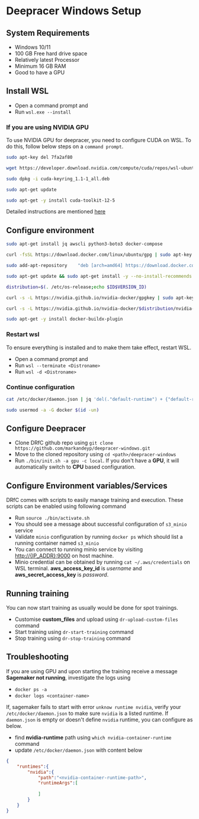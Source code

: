 # Deepracer Windows Setup

## System Requirements

- Windows 10/11
- 100 GB Free hard drive space
- Relatively latest Processor
- Minimum 16 GB RAM
- Good to have a GPU

## Install WSL

- Open a command prompt and 
- Run `wsl.exe --install`

### If you are using NVIDIA GPU

To use NVIDIA GPU for deepracer, you need to configure CUDA on WSL. To do this, follow below steps on a `command prompt`.

```bash
sudo apt-key del 7fa2af80

wget https://developer.download.nvidia.com/compute/cuda/repos/wsl-ubuntu/x86_64/cuda-keyring_1.1-1_all.deb

sudo dpkg -i cuda-keyring_1.1-1_all.deb

sudo apt-get update

sudo apt-get -y install cuda-toolkit-12-5
```

Detailed instructions are mentioned [here](https://docs.nvidia.com/cuda/wsl-user-guide/index.html)

## Configure environment

```bash
sudo apt-get install jq awscli python3-boto3 docker-compose

curl -fsSL https://download.docker.com/linux/ubuntu/gpg | sudo apt-key add -

sudo add-apt-repository    "deb [arch=amd64] https://download.docker.com/linux/ubuntu $(lsb_release -cs) stable"

sudo apt-get update && sudo apt-get install -y --no-install-recommends docker-ce docker-ce-cli containerd.io

distribution=$(. /etc/os-release;echo $ID$VERSION_ID)

curl -s -L https://nvidia.github.io/nvidia-docker/gpgkey | sudo apt-key add -

curl -s -L https://nvidia.github.io/nvidia-docker/$distribution/nvidia-docker.list | sudo tee /etc/apt/sources.list.d/nvidia-docker.list

sudo apt-get -y install docker-buildx-plugin
```

### Restart wsl

To ensure everything is installed and to make them take effect, restart WSL.

- Open a command prompt and
- Run `wsl --terminate <Distroname>`
- Run `wsl -d <Distroname>`

### Continue configuration

```bash
cat /etc/docker/daemon.json | jq 'del(."default-runtime") + {"default-runtime": "nvidia"}' | sudo tee /etc/docker/daemon.json

sudo usermod -a -G docker $(id -un)
```

## Configure Deepracer

- Clone DRfC github  repo using `git clone https://github.com/markandeyp/deepracer-windows.git`
- Move to the cloned repository using `cd <path>/deepracer-windows`
- Run `./bin/init.sh -a gpu -c local`. If you don't have a **GPU**, it will automatically switch to **CPU** based configuration.

## Configure Environment variables/Services

DRfC comes with scripts to easily manage training and execution. These scripts can be enabled using following command

- Run `source ./bin/activate.sh`
- You should see a message about successful configuration of `s3_minio` service
- Validate `minio` configuration by running `docker ps` which should list a running container named `s3_minio`
- You can connect to running minio service by visiting [http://{IP_ADDR}:9000](http://{IP_ADDR}:9000) on host machine. 
- Minio credential can be obtained by running `cat ~/.aws/credentials` on WSL terminal. **aws_access_key_id** is *username* and **aws_secret_access_key** is *password*.


## Running training

You can now start training as usually would be done for spot trainings.

- Customise **custom_files** and upload using `dr-upload-custom-files` command
- Start training using `dr-start-training` command
- Stop training using `dr-stop-training` command

## Troubleshooting

If you are using GPU and upon starting the training receive a message **Sagemaker not running**, investigate the logs using 

- `docker ps -a`
- `docker logs <container-name>`

If, sagemaker fails to start with error `unknow runtime nvidia`, verify your `/etc/docker/daemon.json` to make sure `nvidia` is a listed runtime. If `daemon.json` is empty or doesn't define `nvidia` runtime, you can configure as below.

- find **nvidia-runtime** path using `which nvidia-container-runtime` command
- update `/etc/docker/daemon.json` with content below

```json
{
    "runtimes":{
        "nvidia":{
            "path":"<nvidia-container-runtime-path>",
            "runtimeArgs":[
                
            ]
        }
    }
}
```